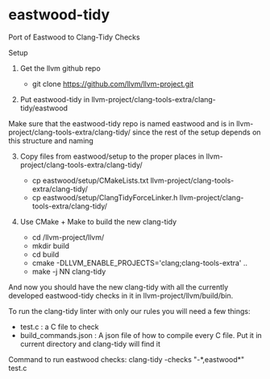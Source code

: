 # eastwood-tidy
Port of Eastwood to Clang-Tidy Checks

Setup

1. Get the llvm github repo
    - git clone https://github.com/llvm/llvm-project.git
    
2. Put eastwood-tidy in llvm-project/clang-tools-extra/clang-tidy/eastwood
    
Make sure that the eastwood-tidy repo is named eastwood and is in llvm-project/clang-tools-extra/clang-tidy/ since the rest of the setup depends on this structure and naming

3. Copy files from eastwood/setup to the proper places in llvm-project/clang-tools-extra/clang-tidy/
    - cp eastwood/setup/CMakeLists.txt llvm-project/clang-tools-extra/clang-tidy/
    - cp eastwood/setup/ClangTidyForceLinker.h llvm-project/clang-tools-extra/clang-tidy/
    
4. Use CMake + Make to build the new clang-tidy
    - cd /llvm-project/llvm/
    - mkdir build
    - cd build
    - cmake -DLLVM_ENABLE_PROJECTS='clang;clang-tools-extra' ..
    - make -j NN clang-tidy
    
And now you should have the new clang-tidy with all the currently developed eastwood-tidy checks in it in llvm-project/llvm/build/bin.

To run the clang-tidy linter with only our rules you will need a few things:
  - test.c : a C file to check
  - build_commands.json : A json file of how to compile every C file. Put it in current directory and clang-tidy will find it

Command to run eastwood checks:
  clang-tidy -checks "-\*,eastwood\*" test.c
